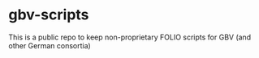 # gbv-scripts
This is a public repo to keep non-proprietary FOLIO scripts for GBV (and other German consortia)
